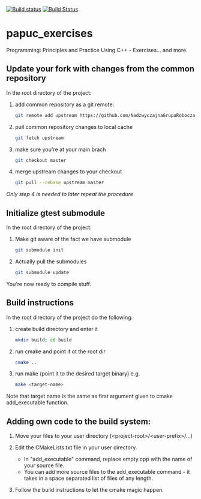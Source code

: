 [![Build status](https://ci.appveyor.com/api/projects/status/w60tweadwobb5tvv/branch/master?svg=true)](https://ci.appveyor.com/project/lukasz-m-maciejewski/papuc-exercises/branch/master)
[![Build Status](https://travis-ci.org/NadzwyczajnaGrupaRobocza/papuc_exercises.svg?branch=master)](https://travis-ci.org/NadzwyczajnaGrupaRobocza/papuc_exercises)
# papuc_exercises
Programming: Principles and Practice Using C++ - Exercises... and more.

## Update your fork with changes from the common repository

In the root directory of the project:

1. add common repository as a git remote:
    ``` bash
    git remote add upstream https://github.com/NadzwyczajnaGrupaRobocza/papuc_exercises.git
    ```

2. pull common repository changes to local cache
    ``` bash
    git fetch upstream
    ```

3. make sure you're at your main brach
    ``` bash
    git checkout master
    ```

4. merge upstream changes to your checkout
    ``` bash
    git pull --rebase upstream master
    ```

*Only step 4 is needed to later repeat the procedure*


## Initialize gtest submodule

In the root directory of the project:

1. Make git aware of the fact we have submodule
    ``` bash
    git submodule init
    ```

2. Actually pull the submodules
    ``` bash
    git submodule update
    ```

You're now ready to compile stuff.

## Build instructions

In the root directory of the project do the following:

1. create build directory and enter it
    ``` bash
    mkdir build; cd build
    ```

2. run cmake and point it ot the root dir
    ``` bash
    cmake ..
    ```

3. run make (point it to the desired target binary) e.g.
    ``` bash
    make <target-name>
   ```
Note that target name is the same as first argument given to cmake add_executable function.

## Adding own code to the build system:

1. Move your files to your user directory (\<project-root\>/\<user-prefix\>/...)

2. Edit the CMakeLists.txt file in your user directory.
    * In "add_executable" command, replace empty.cpp with the name of
      your source file.
    * You can add more source files to the add_executable command - it takes in
      a space separated list of files of any length.
3. Follow the build instructions to let the cmake magic happen.
